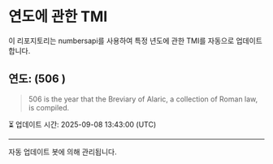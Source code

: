 
# 연도에 관한 TMI

이 리포지토리는 numbersapi를 사용하여 특정 년도에 관한 TMI를 자동으로 업데이트합니다.

## 연도: (506 )
> 506 is the year that the Breviary of Alaric, a collection of Roman law, is compiled.

⏳ 업데이트 시간: 2025-09-08 13:43:00 (UTC)

---
자동 업데이트 봇에 의해 관리됩니다.
